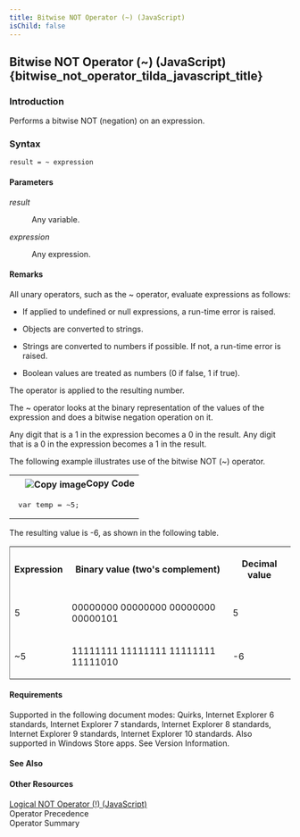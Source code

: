 ```yaml
---
title: Bitwise NOT Operator (~) (JavaScript)
isChild: false
---
```


## Bitwise NOT Operator (~) (JavaScript) {bitwise_not_operator_tilda_javascript_title}

### Introduction 

 Performs a bitwise NOT (negation) on an expression.

### Syntax 

```
result = ~ expression
```

#### Parameters 

<div id="sectionSection0" class="section" name="collapseableSection" style="" expanded="true">
  <dl class="authored">
    <dt>
      <i xmlns:util="util">result</i>
    </dt>
    <dd>
      <p xmlns:util="util">
        Any variable.
      </p>
    </dd>
    <dt>
      <i xmlns:util="util">expression</i>
    </dt>
    <dd>
      <p xmlns:util="util">
        Any expression.
      </p>
    </dd>
  </dl>
</div>

#### Remarks 

<div id="languageReferenceRemarksSection" class="section" name="collapseableSection" style="">
  <p xmlns:util="util">
    All unary operators, such as the <span sdata="langKeyword" value="~"><span class="keyword">~</span></span> operator, evaluate expressions as follows:
  </p>
  <ul xmlns:util="util">
    <li>
      <p>
        If applied to undefined or <span sdata="langKeyword" value="null"><span class="keyword">null</span></span> expressions, a run-time error is raised.
      </p>
    </li>
    <li>
      <p>
        Objects are converted to strings.
      </p>
    </li>
    <li>
      <p>
        Strings are converted to numbers if possible. If not, a run-time error is raised.
      </p>
    </li>
    <li>
      <p>
        Boolean values are treated as numbers (0 if false, 1 if true).
      </p>
    </li>
  </ul>
  <p xmlns:util="util">
    The operator is applied to the resulting number.
  </p>
  <p xmlns:util="util">
    The <span sdata="langKeyword" value="~"><span class="keyword">~</span></span> operator looks at the binary representation of the values of the expression and does a bitwise negation operation on
    it.
  </p>
  <p xmlns:util="util">
    Any digit that is a 1 in the expression becomes a 0 in the result. Any digit that is a 0 in the expression becomes a 1 in the result.
  </p>
  <p xmlns:util="util">
    The following example illustrates use of the bitwise NOT (~) operator.
  </p>
  <div class="code">
    <table width="100%" cellspacing="0" cellpadding="0">
      <tr>
        <th>
          &nbsp;
        </th>
        <th>
          <span class="copyCode" onclick="CopyCode(this)" onkeypress="CopyCode_CheckKey(this, event)" onmouseover="ChangeCopyCodeIcon(this)" onmouseout="ChangeCopyCodeIcon(this)" tabindex=
          "0"><img class="copyCodeImage" name="ccImage" align="absmiddle" alt="Copy image" title="Copy image" src="../icons/copycode.gif" />Copy Code</span>
        </th>
      </tr>
      <tr>
        <td colspan="2">
          <pre>
 var temp = ~5; 
</pre>
        </td>
      </tr>
    </table>
  </div>
  <p xmlns:util="util">
    The resulting value is -6, as shown in the following table.
  </p>
  <div class="caption"></div>
  <div class="tableSection">
    <table width="50%" cellspacing="2" cellpadding="5" frame="lhs">
      <tr>
        <th>
          <p xmlns:util="util">
            Expression
          </p>
        </th>
        <th>
          <p xmlns:util="util">
            Binary value (two's complement)
          </p>
        </th>
        <th>
          <p xmlns:util="util">
            Decimal value
          </p>
        </th>
      </tr>
      <tr>
        <td>
          <p xmlns:util="util">
            5
          </p>
        </td>
        <td>
          <p xmlns:util="util">
            00000000 00000000 00000000 00000101
          </p>
        </td>
        <td>
          <p xmlns:util="util">
            5
          </p>
        </td>
      </tr>
      <tr>
        <td>
          <p xmlns:util="util">
            ~5
          </p>
        </td>
        <td>
          <p xmlns:util="util">
            11111111 11111111 11111111 11111010
          </p>
        </td>
        <td>
          <p xmlns:util="util">
            -6
          </p>
        </td>
      </tr>
    </table>
  </div>
</div>

#### Requirements 

<div id="requirementsTitleSection" class="section" name="collapseableSection" style="">
  <p xmlns:util="util"></p>
  <p>
    Supported in the following document modes: Quirks, Internet Explorer 6 standards, Internet Explorer 7 standards, Internet Explorer 8 standards, Internet Explorer 9 standards, Internet Explorer 10
    standards. Also supported in Windows Store apps. See Version Information.
  </p>
</div>

#### See Also 

<div id="seeAlsoSection" class="section" name="collapseableSection" style="">
  <h4 class="subHeading">
    Other Resources
  </h4>
  <div class="seeAlsoStyle">
    <span sdata="link" xmlns:util="util"><a href="68c3dc71-ae95-4293-9155-67405846d71d.htm">Logical NOT Operator (!) (JavaScript)</a></span>
  </div>
  <div class="seeAlsoStyle">
    <span sdata="link" xmlns:util="util">Operator Precedence</span>
  </div>
  <div class="seeAlsoStyle">
    <span sdata="link" xmlns:util="util">Operator Summary</span>
  </div>
</div>

